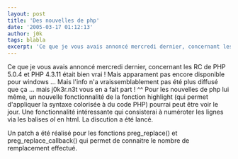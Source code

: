 ```yaml
---
layout: post
title: 'Des nouvelles de php'
date: '2005-03-17 01:12:13'
author: j0k
tags: blabla
excerpt: 'Ce que je vous avais annoncé mercredi dernier, concernant les RC de PHP 5.0.4 et PHP 4.3.11 était bien vrai ! Mais apparament pas encore disponible pour windows ...   Mais l''info n''a vraissemblablement pas été plus diffusé que ça ... mais j0k3r.n3t vous en a fait part ! ^^   )   Pour les nouvelles de php lui même, un nouvelle fonctionnalité de la fonction      ...'
---
```


Ce que je vous avais annoncé mercredi dernier, concernant les RC de PHP 5.0.4 et PHP 4.3.11 était bien vrai ! Mais apparament pas encore disponible pour windows ...   Mais l'info n'a vraissemblablement pas été plus diffusé que ça ... mais j0k3r.n3t vous en a fait part ! ^^      Pour les nouvelles de php lui même, un nouvelle fonctionnalité de la fonction highlight (qui permet d'appliquer la syntaxe colorisée à du code PHP) pourrai peut être voir le jour. Une fonctionnalité intéressante qui consisterai à numéroter les lignes via les balises *ol* en html. La discution a été lancé.

Un patch a été réalisé pour les fonctions preg_replace() et preg_replace_callback() qui permet de connaitre le nombre de remplacement effectué.
